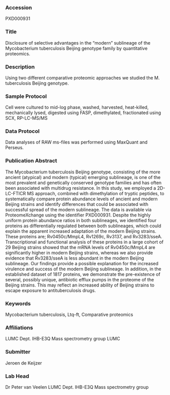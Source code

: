 ### Accession
PXD000931

### Title
Disclosure of selective advantages in the “modern” sublineage of the Mycobacterium tuberculosis Beijing genotype family by quantitative proteomics.

### Description
Using two different comparative proteomic approaches we studied the M. tuberculosis Beijing genotype.

### Sample Protocol
Cell were cultured to mid-log phase, washed, harvested, heat-killed, mechanically lysed, digested using FASP, dimethylated, fractionated using SCX, RP-LC-MS/MS

### Data Protocol
Data analyses of RAW ms-files was performed using MaxQuant and Perseus.

### Publication Abstract
The Mycobacterium tuberculosis Beijing genotype, consisting of the more ancient (atypical) and modern (typical) emerging sublineage, is one of the most prevalent and genetically conserved genotype families and has often been associated with multidrug resistance. In this study, we employed a 2D-LC-FTICR MS approach, combined with dimethylation of tryptic peptides, to systematically compare protein abundance levels of ancient and modern Beijing strains and identify differences that could be associated with successful spread of the modern sublineage. The data is available via ProteomeXchange using the identifier PXD000931. Despite the highly uniform protein abundance ratios in both sublineages, we identified four proteins as differentially regulated between both sublineages, which could explain the apparent increased adaptation of the modern Beijing strains. These proteins are; Rv0450c/MmpL4, Rv1269c, Rv3137, and Rv3283/sseA. Transcriptional and functional analysis of these proteins in a large cohort of 29 Beijing strains showed that the mRNA levels of Rv0450c/MmpL4 are significantly higher in modern Beijing strains, whereas we also provide evidence that Rv3283/sseA is less abundant in the modern Beijing sublineage. Our findings provide a possible explanation for the increased virulence and success of the modern Beijing sublineage. In addition, in the established dataset of 1817 proteins, we demonstrate the pre-existence of several, possibly unique, antibiotic efflux pumps in the proteome of the Beijing strains. This may reflect an increased ability of Beijing strains to escape exposure to antituberculosis drugs.

### Keywords
Mycobacterium tuberculosis, Ltq-ft, Comparative proteomics

### Affiliations
LUMC Dept. IHB-E3Q Mass spectrometry group
LUMC

### Submitter
Jeroen de Keijzer

### Lab Head
Dr Peter van Veelen
LUMC Dept. IHB-E3Q Mass spectrometry group


